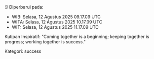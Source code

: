 ⏰ Diperbarui pada:
- WIB: Selasa, 12 Agustus 2025 09.17.09 UTC
- WITA: Selasa, 12 Agustus 2025 10.17.09 UTC
- WIT: Selasa, 12 Agustus 2025 11.17.09 UTC

Kutipan Inspiratif:
"Coming together is a beginning; keeping together is progress; working together is success."


Kategori: success

